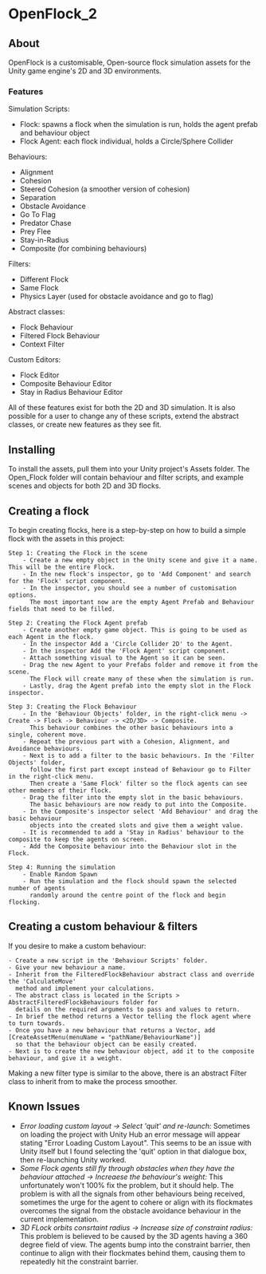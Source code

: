 # OpenFlock_2
## About
OpenFlock is a customisable, Open-source flock simulation assets for the Unity game engine's 2D and 3D environments.

### Features
Simulation Scripts:
- Flock: spawns a flock when the simulation is run, holds the agent prefab and behaviour object
- Flock Agent: each flock individual, holds a Circle/Sphere Collider

Behaviours:
- Alignment
- Cohesion
- Steered Cohesion (a smoother version of cohesion)
- Separation
- Obstacle Avoidance
- Go To Flag
- Predator Chase
- Prey Flee
- Stay-in-Radius
- Composite (for combining behaviours)

Filters:
- Different Flock
- Same Flock
- Physics Layer (used for obstacle avoidance and go to flag)

Abstract classes:
- Flock Behaviour
- Filtered Flock Behaviour
- Context Filter

Custom Editors:
- Flock Editor
- Composite Behaviour Editor
- Stay in Radius Behaviour Editor

All of these features exist for both the 2D and 3D simulation. It is also possible for a user to change any of these scripts, extend the abstract classes, or create new features as they see fit.

## Installing

To install the assets, pull them into your Unity project's Assets folder. The Open_Flock folder will contain behaviour and filter scripts, and example scenes and objects for both 2D and 3D flocks.
    
## Creating a flock
To begin creating flocks, here is a step-by-step on how to build a simple flock with the assets in this project:
    
    Step 1: Creating the Flock in the scene
        - Create a new empty object in the Unity scene and give it a name. This will be the entire Flock.
        - In the new flock's inspector, go to 'Add Component' and search for the 'Flock' script component.
        - In the inspector, you should see a number of customisation options.
          The most important now are the empty Agent Prefab and Behaviour fields that need to be filled.
      
    Step 2: Creating the Flock Agent prefab
        - Create another empty game object. This is going to be used as each Agent in the flock.
        - In the inspector Add a 'Circle Collider 2D' to the Agent.
        - In the inspector Add the 'Flock Agent' script component.
        - Attach something visual to the Agent so it can be seen.
        - Drag the new Agent to your Prefabs folder and remove it from the scene.
          The Flock will create many of these when the simulation is run.
        - Lastly, drag the Agent prefab into the empty slot in the Flock inspector.
      
    Step 3: Creating the Flock Behaviour
        - In the 'Behaviour Objects' folder, in the right-click menu -> Create -> Flock -> Behaviour -> <2D/3D> -> Composite.
          This behaviour combines the other basic behaviours into a single, coherent move.
        - Repeat the previous part with a Cohesion, Alignment, and Avoidance behaviours.
        - Next is to add a filter to the basic behaviours. In the 'Filter Objects' folder,
          follow the first part except instead of Behaviour go to Filter in the right-click menu.
          Then create a 'Same Flock' filter so the flock agents can see other members of their flock.
        - Drag the filter into the empty slot in the basic behaviours.
          The basic behaviours are now ready to put into the Composite. 
        - In the Composite's inspector select 'Add Behaviour' and drag the basic behaviour
          objects into the created slots and give them a weight value.
        - It is recommended to add a 'Stay in Radius' behaviour to the composite to keep the agents on screen.
        - Add the Composite behaviour into the Behaviour slot in the Flock.
      
    Step 4: Running the simulation
        - Enable Random Spawn
        - Run the simulation and the flock should spawn the selected number of agents
          randomly around the centre point of the flock and begin flocking.
  
## Creating a custom behaviour & filters
If you desire to make a custom behaviour:

    - Create a new script in the 'Behaviour Scripts' folder.
    - Give your new behaviour a name.
    - Inherit from the FilteredFlockBehaviour abstract class and override the 'CalculateMove'
      method and implement your calculations.
    - The abstract class is located in the Scripts > AbstractFilteredFlockBehaviours folder for
      details on the required arguments to pass and values to return.
    - In brief the method returns a Vector telling the flock agent where to turn towards.
    - Once you have a new behaviour that returns a Vector, add [CreateAssetMenu(menuName = "pathName/BehaviourName")]
      so that the behaviour object can be easily created.
    - Next is to create the new behaviour object, add it to the composite behaviour, and give it a weight.
    
Making a new filter type is similar to the above, there is an abstract Filter class to inherit from to make the process smoother.

## Known Issues
- _Error loading custom layout -> Select 'quit' and re-launch:_ Sometimes on loading the project with Unity Hub an error message will appear stating "Error Loading Custom Layout". This seems to be an issue with Unity itself but I found selecting the 'quit' option in that dialogue box, then re-launching Unity worked.
- _Some Flock agents still fly through obstacles when they have the behaviour attached -> Increaese the behaviour's weight:_ This unfortunately won't 100% fix the problem, but it should help. The problem is with all the signals from other behaviours being received, sometimes the urge for the agent to cohere or align with its flockmates overcomes the signal from the obstacle avoidance behaviour in the current implementation.
- _3D FLock orbits consrtaint radius -> Increase size of constraint radius:_ This problem is believed to be caused by the 3D agents having a 360 degree field of view. The agents bump into the constraint barrier, then continue to align with their flockmates behind them, causing them to repeatedly hit the constraint barrier.
